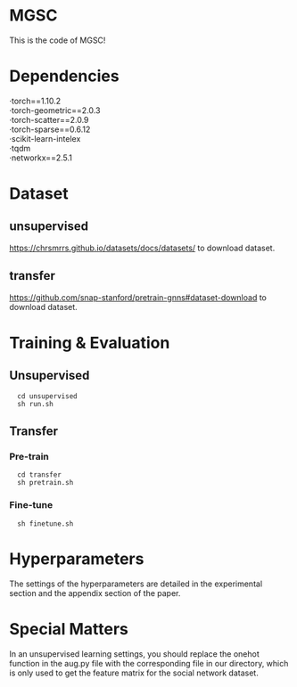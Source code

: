 # MGSC

This is the code of MGSC!

# Dependencies

·torch==1.10.2 <br>
·torch-geometric==2.0.3 <br>
·torch-scatter==2.0.9 <br>
·torch-sparse==0.6.12 <br>
·scikit-learn-intelex <br>
·tqdm <br>
·networkx==2.5.1 <br>

# Dataset 
  ## unsupervised
  https://chrsmrrs.github.io/datasets/docs/datasets/ to download dataset.<br>
  ## transfer
  https://github.com/snap-stanford/pretrain-gnns#dataset-download to download dataset. <br>
# Training & Evaluation
  ## Unsupervised
      cd unsupervised
      sh run.sh

  ## Transfer
   ### Pre-train
      cd transfer
      sh pretrain.sh 
   
   ### Fine-tune
      sh finetune.sh
   
# Hyperparameters
  The settings of the hyperparameters are detailed in the experimental section and the appendix section of the paper.
  
# Special Matters
  In an unsupervised learning settings, you should replace the onehot function in the aug.py file with the corresponding file in our directory, which is only used to get the feature matrix for the social network dataset.



